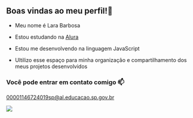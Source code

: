 ## Boas vindas ao meu perfil!💙

- Meu nome é Lara Barbosa

- Estou estudando na [Alura](https://www.alura.com.br)
- Estou me desenvolvendo na linguagem JavaScript
- Ultilizo esse espaço para minha organização e compartilhamento dos meus projetos desenvolvidos 

### Você pode entrar em contato comigo 📫

00001146724019sp@al.educacao.sp.gov.br

![](https://media1.tenor.com/m/EbsMN6_dOvYAAAAC/quby-chan-hi.gif)
